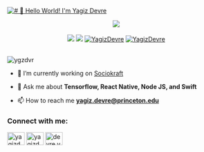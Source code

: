 [<img src="https://raw.githubusercontent.com/ygzdvr/ygzdvr/main/readme.gif" alt="# 👋 Hello World! I'm Yagiz Devre" title="# 👋 HHello World! I'm Yagiz Devre"/>](https://yagizdevre.com/)
<div align="center">
  <img src="https://api.visitorbadge.io/api/visitors?path=https%3A%2F%2Fgithub.com%2Fygzdvr%2Fygzdvr&label=VISITORS&labelColor=%23000&countColor=%230A0209" />
  <br><br>
  <a href="https://www.linkedin.com/in/yagizdevre/"><img src="https://img.shields.io/badge/LinkedIn-d5d5d5?style=for-the-badge&logo=linkedin&logoColor=0A0209"/></a>
  <a href="mailto:yagiz.devre@princeton.edu"><img src="https://img.shields.io/badge/Gmail-d5d5d5?style=for-the-badge&logo=gmail&logoColor=0A0209" /></a>
  <a href="https://twitter.com/yagizdevre"><img src="https://img.shields.io/badge/Twitter-d5d5d5?style=for-the-badge&logo=twitter&logoColor=0A0209" alt="YagizDevre" ></a>
  <a href="https://instagram/devre.yagiz"><img src="https://img.shields.io/badge/Instagram-d5d5d5?style=for-the-badge&logo=instagram&logoColor=0A0209" alt="YagizDevre" ></a>
</div>
<br>

<p align="left"> <img src="https://komarev.com/ghpvc/?username=ygzdvr&label=Profile%20views&color=0e75b6&style=flat" alt="ygzdvr" /> </p>

- 🔭 I’m currently working on [Sociokraft](sociokraft.com)

- 💬 Ask me about **Tensorflow, React Native, Node JS, and Swift**

- 📫 How to reach me **yagiz.devre@princeton.edu**

<h3 align="left">Connect with me:</h3>
<p align="left">
<a href="https://twitter.com/yagizdevre" target="blank"><img align="center" src="https://raw.githubusercontent.com/rahuldkjain/github-profile-readme-generator/master/src/images/icons/Social/twitter.svg" alt="yagizdevre" height="30" width="40" /></a>
<a href="https://linkedin.com/in/yagizdevre" target="blank"><img align="center" src="https://raw.githubusercontent.com/rahuldkjain/github-profile-readme-generator/master/src/images/icons/Social/linked-in-alt.svg" alt="yagizdevre" height="30" width="40" /></a>
<a href="https://instagram.com/devre.yagiz" target="blank"><img align="center" src="https://raw.githubusercontent.com/rahuldkjain/github-profile-readme-generator/master/src/images/icons/Social/instagram.svg" alt="devre.yagiz" height="30" width="40" /></a>
</p>
